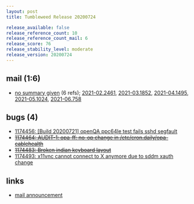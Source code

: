 ```yaml
---
layout: post
title: Tumbleweed Release 20200724

release_available: false
release_reference_count: 10
release_reference_count_mail: 6
release_score: 76
release_stability_level: moderate
release_version: 20200724
---
```


## mail (1:6)

- [no summary given](https://github.com/boombatower/tumbleweed-review/issues/10) (6 refs); [2021-02.2461](https://github.com/boombatower/tumbleweed-review/issues/10), [2021-03.1852](https://github.com/boombatower/tumbleweed-review/issues/10), [2021-04.1495](https://github.com/boombatower/tumbleweed-review/issues/10), [2021-05.1024](https://github.com/boombatower/tumbleweed-review/issues/10), [2021-06.758](https://github.com/boombatower/tumbleweed-review/issues/10)

## bugs (4)

<!--more-->

- [1174456: \[Build 20200721\] openQA ppc64le test fails sshd segfault](https://bugzilla.opensuse.org/show_bug.cgi?id=1174456)
- ~~[1174464: AUDIT-1: opa-ff:  no-op change in /etc/cron.daily/opa-cablehealth](https://bugzilla.opensuse.org/show_bug.cgi?id=1174464)~~
- ~~[1174483: Broken indian keyboard layout](https://bugzilla.opensuse.org/show_bug.cgi?id=1174483)~~
- [1174493: x11vnc cannot connect to X anymore due to sddm xauth change](https://bugzilla.opensuse.org/show_bug.cgi?id=1174493)



## links

- [mail announcement](https://github.com/boombatower/tumbleweed-review/issues/10)
